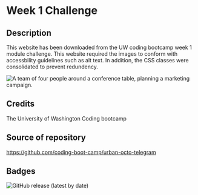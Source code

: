 # Week 1 Challenge

## Description

This website has been downloaded from the UW coding bootcamp week 1 module challenge. This website required the images to conform with accessbility guidelines such as alt text. In addition, the CSS classes were consolidated to prevent redundency.

![A team of four people around a conference table, planning a marketing campaign.](website-marketing-office/assets/images/screenshot.jpg)

## Credits

The University of Washington Coding bootcamp

## Source of repository

https://github.com/coding-boot-camp/urban-octo-telegram

## Badges

![GitHub release (latest by date)](https://img.shields.io/github/downloads/SidneyBasa/pre-work/website/total?logo=github&style=plastic)
